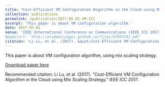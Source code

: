 ```yaml
---
title: "Cost-Efficient VM Configuration Algorithm in the Cloud using Mix Scaling Strategy"
collection: publications
permalink: /publication/2017-05-01-VM-ICC
excerpt: 'This paper is about VM configuration algorithm.'
date: 2017-05-01
venue: 'IEEE International Conference on Communications (IEEE ICC 2017)'
#paperurl: 'http://academicpages.github.io/files/07997241.pdf'
citation: 'Li Lu, et al. (2017). &quot;Cost-Efficient VM Configuration Algorithm in the Cloud using Mix Scaling Strategy.&quot; <i>IEEE ICC 2017</i>.'
---
```

This paper is about VM configuration algorithm, using mix scaling strategy.

[Download paper here](http://lynnlilu.github.io/files/07997241.pdf)

Recommended citation: Li Lu, et al. (2017). "Cost-Efficient VM Configuration Algorithm in the Cloud using Mix Scaling Strategy." <i>IEEE ICC 2017</i>.

